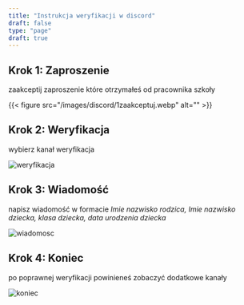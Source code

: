 ```yaml
---
title: "Instrukcja weryfikacji w discord"
draft: false
type: "page"
draft: true
---
```


## Krok 1: Zaproszenie

zaakceptij zaproszenie które otrzymałeś od pracownika szkoły

{{< figure src="/images/discord/1zaakceptuj.webp" alt="" >}}

## Krok 2: Weryfikacja

wybierz kanał weryfikacja

![weryfikacja](/images/discord/1weryfikacja.webp )

## Krok 3: Wiadomość

napisz wiadomość w formacie *Imie nazwisko rodzica, Imie nazwisko dziecka, klasa dziecka, data urodzenia dziecka*

![wiadomosc](/images/discord/1wiadomosc.webp)

## Krok 4: Koniec

po poprawnej weryfikacji powinieneś zobaczyć dodatkowe kanały

![koniec](/images/discord/1koniec.webp)